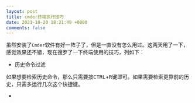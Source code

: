 ```yaml
---
layout: post
title: cmder终端执行技巧
date: 2021-10-20 18:21:49 +0800
comments: false
---
```


虽然安装了`Cmder`软件有好一阵子了，但是一直没有怎么用过。这两天用了一下，感觉效果还不错，现在搜罗了一下终端使用的技巧，列如下：

- 历史命令过滤

如果想要检索历史命令，那么只需要按<kbd>CTRL</kbd>+<kbd>R</kbd>键即可。如果需要检索更靠前的历史，只需多运行几次这个快捷键。

- 
